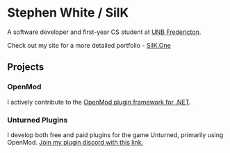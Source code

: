 # Stephen White / SilK

A software developer and first-year CS student at [UNB Fredericton](https://unb.ca/).

Check out my site for a more detailed portfolio - [SilK.One](https://silk.one/)

## Projects

### OpenMod
I actively contribute to the [OpenMod plugin framework for .NET](https://github.com/openmod/OpenMod/).

### Unturned Plugins
I develop both free and paid plugins for the game Unturned, primarily using OpenMod. [Join my plugin discord with this link.](https://discord.gg/SjFYeFr)

### 
